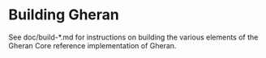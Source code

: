 Building Gheran
================

See doc/build-*.md for instructions on building the various
elements of the Gheran Core reference implementation of Gheran.
